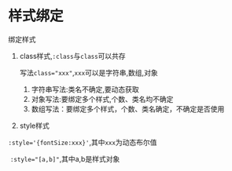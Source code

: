 # 样式绑定

绑定样式

1. class样式,`:class`与`class`可以共存

   写法`class="xxx"`,`xxx`可以是字符串,数组,对象

   1. 字符串写法:类名不确定,要动态获取
   2. 对象写法:要绑定多个样式,个数、类名均不确定
   3. 数组写法：要绑定多个样式，个数、类名确定，不确定是否使用

2. style样式

​	`:style='{fontSize:xxx}'`,其中`xxx`为动态布尔值

​	`:style="[a,b]"`,其中a,b是样式对象